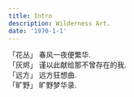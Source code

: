 ```yaml
---
title: Intro
description: Wilderness Art.
date: '1970-1-1'
---
```

「花丛」 春风一夜便繁华.  
「灰烬」 谨以此献给那不曾存在的我.  
「远方」 远方狂想曲.  
「旷野」 旷野梦华录.  